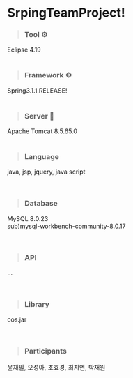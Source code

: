 # SrpingTeamProject!

> ### Tool ⚙️ <br>
Eclipse 4.19 <br>
<br>

> ### Framework ⚙️ <br>
Spring3.1.1.RELEASE! <br>
<br>

> ### Server 💫 <br>
Apache Tomcat 8.5.65.0<br>
<br>

> ### Language<br>
java, jsp, jquery, java script<br>

<br>

> ### Database<br>
MySQL 8.0.23<br>
sub)mysql-workbench-community-8.0.17<br>

<br>

> ### API<br>
...<br>

<br>


> ### Library<br>
cos.jar<br>

<br>

> ### Participants<br>

윤재필, 오성아, 조효경, 최지연, 박재원<br>
<br>
